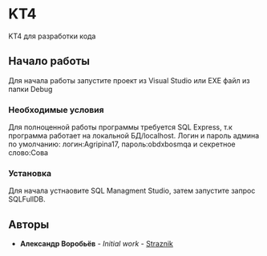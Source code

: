 # KT4

KT4 для разработки кода

## Начало работы

Для начала работы запустите проект из Visual Studio или EXE файл из папки Debug

### Необходимые условия

Для полноценной работы программы требуется SQL Express, т.к программа работает на локальной БД/localhost.
Логин и пароль админа по умолчанию: логин:Agripina17, пароль:obdxbosmqa и секретное слово:Сова

### Установка

Для начала устнаовите SQL Managment Studio, затем запустите запрос SQLFullDB.

## Авторы

* **Александр Воробьёв** - *Initial work* - [Straznik](https://github.com/grimseaoriginal/KT4)
